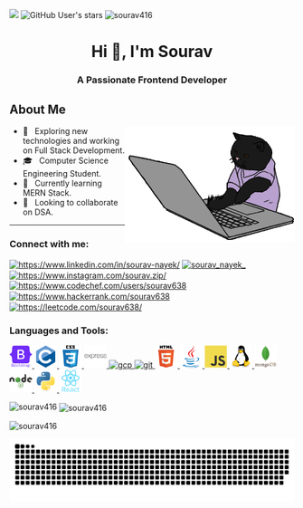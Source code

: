 ![](https://img.shields.io/github/followers/SOURAV416?label=follow&logo=github&style=flat-square)
![GitHub User's stars](https://img.shields.io/github/stars/SOURAV416?label=%E2%AD%90GitHub%20stars&style=flat-square)
<img src="https://komarev.com/ghpvc/?username=sourav416&label=Profile%20views&color=0e75b6&style=flat" alt="sourav416" /> 
<!-- <h1 style="font-size: 2.5rem; font-weight: bold; text-align: center;" align='center'> <img src="https://media.giphy.com/media/ObNTw8Uzwy6KQ/giphy.gif" width="40px"> Hello World! <img src="https://media.giphy.com/media/fFEFxS3DE5VIY/giphy.gif" width="35px" /></h1>    -->



<h1 align="center">Hi 👋, I'm Sourav</h1>
<h3 align="center">A Passionate Frontend Developer</h3>


<h2> About Me</h2>

<img align='right' src="https://github.com/BhavyaCodes/BhavyaCodes/blob/master/.github/cat.gif" height="" width="300" alt="coding cat">

- 🤔 &nbsp; Exploring new technologies and working on Full Stack Development.
- 🎓 &nbsp; Computer Science Engineering Student.
- 🔭 &nbsp; Currently learning MERN Stack.
- 🤝 &nbsp; Looking to collaborate on DSA.
<hr>

<h3 align="left">Connect with me:</h3>
<p align="left">
<a href="https://www.linkedin.com/in/sourav-nayek/" target="blank"><img align="center" src="https://raw.githubusercontent.com/rahuldkjain/github-profile-readme-generator/master/src/images/icons/Social/linked-in-alt.svg" alt="https://www.linkedin.com/in/sourav-nayek/" height="30" width="40" /></a>
<a href="https://twitter.com/sourav_webp" target="blank"><img align="center" src="https://raw.githubusercontent.com/rahuldkjain/github-profile-readme-generator/master/src/images/icons/Social/twitter.svg" alt="sourav_nayek_" height="30" width="40" /></a>
<a href="https://www.instagram.com/sourav.web/" target="blank"><img align="center" src="https://raw.githubusercontent.com/rahuldkjain/github-profile-readme-generator/master/src/images/icons/Social/instagram.svg" alt="https://www.instagram.com/sourav.zip/" height="30" width="40" /></a>
<a href="https://www.codechef.com/users/sourav637" target="blank"><img align="center" src="https://cdn.jsdelivr.net/npm/simple-icons@3.1.0/icons/codechef.svg" alt="https://www.codechef.com/users/sourav638" height="30" width="40" /></a>
<a href="https://www.hackerrank.com/sourav638" target="blank"><img align="center" src="https://raw.githubusercontent.com/rahuldkjain/github-profile-readme-generator/master/src/images/icons/Social/hackerrank.svg" alt="https://www.hackerrank.com/sourav638" height="30" width="40" /></a>
<a href="https://leetcode.com/sourav638/" target="blank"><img align="center" src="https://raw.githubusercontent.com/rahuldkjain/github-profile-readme-generator/master/src/images/icons/Social/leet-code.svg" alt="https://leetcode.com/sourav638/" height="30" width="40" /></a>
</p>

<h3 align="left">Languages and Tools:</h3>
<p align="left"> <a href="https://getbootstrap.com" target="_blank" rel="noreferrer"> <img src="https://raw.githubusercontent.com/devicons/devicon/master/icons/bootstrap/bootstrap-plain-wordmark.svg" alt="bootstrap" width="40" height="40"/> </a> <a href="https://www.cprogramming.com/" target="_blank" rel="noreferrer"> <img src="https://raw.githubusercontent.com/devicons/devicon/master/icons/c/c-original.svg" alt="c" width="40" height="40"/> </a> <a href="https://www.w3schools.com/css/" target="_blank" rel="noreferrer"> <img src="https://raw.githubusercontent.com/devicons/devicon/master/icons/css3/css3-original-wordmark.svg" alt="css3" width="40" height="40"/> </a> <a href="https://expressjs.com" target="_blank" rel="noreferrer"> <img src="https://raw.githubusercontent.com/devicons/devicon/master/icons/express/express-original-wordmark.svg" alt="express" width="40" height="40"/> </a> <a href="https://cloud.google.com" target="_blank" rel="noreferrer"> <img src="https://www.vectorlogo.zone/logos/google_cloud/google_cloud-icon.svg" alt="gcp" width="40" height="40"/> </a> <a href="https://git-scm.com/" target="_blank" rel="noreferrer"> <img src="https://www.vectorlogo.zone/logos/git-scm/git-scm-icon.svg" alt="git" width="40" height="40"/> </a> <a href="https://www.w3.org/html/" target="_blank" rel="noreferrer"> <img src="https://raw.githubusercontent.com/devicons/devicon/master/icons/html5/html5-original-wordmark.svg" alt="html5" width="40" height="40"/> </a> <a href="https://www.java.com" target="_blank" rel="noreferrer"> <img src="https://raw.githubusercontent.com/devicons/devicon/master/icons/java/java-original.svg" alt="java" width="40" height="40"/> </a> <a href="https://developer.mozilla.org/en-US/docs/Web/JavaScript" target="_blank" rel="noreferrer"> <img src="https://raw.githubusercontent.com/devicons/devicon/master/icons/javascript/javascript-original.svg" alt="javascript" width="40" height="40"/> </a> <a href="https://www.linux.org/" target="_blank" rel="noreferrer"> <img src="https://raw.githubusercontent.com/devicons/devicon/master/icons/linux/linux-original.svg" alt="linux" width="40" height="40"/> </a> <a href="https://www.mongodb.com/" target="_blank" rel="noreferrer"> <img src="https://raw.githubusercontent.com/devicons/devicon/master/icons/mongodb/mongodb-original-wordmark.svg" alt="mongodb" width="40" height="40"/> </a> <a href="https://nodejs.org" target="_blank" rel="noreferrer"> <img src="https://raw.githubusercontent.com/devicons/devicon/master/icons/nodejs/nodejs-original-wordmark.svg" alt="nodejs" width="40" height="40"/> </a> <a href="https://www.python.org" target="_blank" rel="noreferrer"> <img src="https://raw.githubusercontent.com/devicons/devicon/master/icons/python/python-original.svg" alt="python" width="40" height="40"/> </a> <a href="https://reactjs.org/" target="_blank" rel="noreferrer"> <img src="https://raw.githubusercontent.com/devicons/devicon/master/icons/react/react-original-wordmark.svg" alt="react" width="40" height="40"/> </a> </p>




<p><img align="left" src="https://github-readme-stats.vercel.app/api/top-langs?username=sourav416&show_icons=true&locale=en&layout=compact" alt="sourav416" /></p>
<p>&nbsp;<img align="center" src="https://github-readme-stats.vercel.app/api?username=sourav416&show_icons=true&locale=en" alt="sourav416" /></p>
<p><img align="center" src="https://github-readme-streak-stats.herokuapp.com/?user=sourav416&" alt="sourav416" /></p>


<picture>
  <source media="(prefers-color-scheme: dark)" srcset="https://raw.githubusercontent.com/SOURAV416/SOURAV416/output/github-snake-dark.svg" />
  <source media="(prefers-color-scheme: light)" srcset="https://raw.githubusercontent.com/SOURAV416/SOURAV416/output/github-snake.svg" />
  <img alt="github-snake" src="https://raw.githubusercontent.com/SOURAV416/SOURAV416/output/github-snake.svg" />
</picture>

